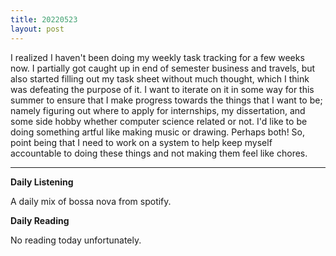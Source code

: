 ```yaml
---
title: 20220523
layout: post
---
```


I realized I haven't been doing my weekly task tracking for a few weeks now. I partially got caught up in end of semester business and travels, but also started filling out my task sheet without much thought, which I think was defeating the purpose of it. I want to iterate on it in some way for this summer to ensure that I make progress towards the things that I want to be; namely figuring out where to apply for internships, my dissertation, and some side hobby whether computer science related or not. I'd like to be doing something artful like making music or drawing. Perhaps both! So, point being that I need to work on a system to help keep myself accountable to doing these things and not making them feel like chores.

---

**Daily Listening**

A daily mix of bossa nova from spotify.

**Daily Reading**

No reading today unfortunately.